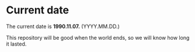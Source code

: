 # Current date

The current date is **1990.11.07.** (YYYY.MM.DD.)

This repository will be good when the world ends, so we will know how long it lasted.